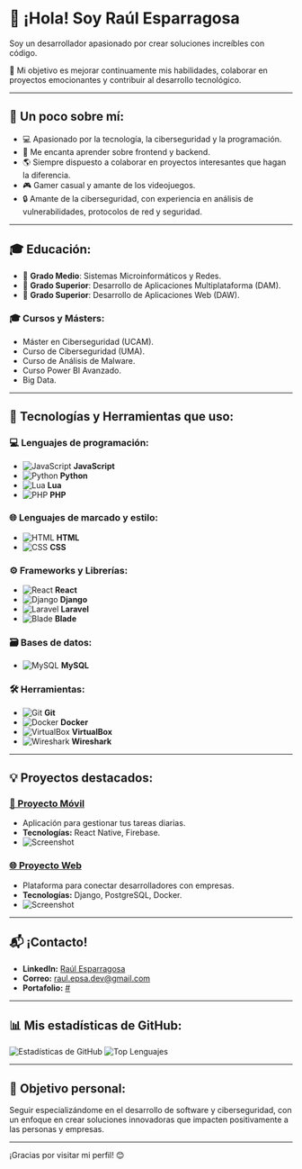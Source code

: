 # 👋 ¡Hola! Soy Raúl Esparragosa

Soy un desarrollador apasionado por crear soluciones increíbles con código.

🚀 Mi objetivo es mejorar continuamente mis habilidades, colaborar en proyectos emocionantes y contribuir al desarrollo tecnológico.

---

## 🌟 Un poco sobre mí:
- 💻 Apasionado por la tecnología, la ciberseguridad y la programación.
- 🎨 Me encanta aprender sobre frontend y backend.
- 🌎 Siempre dispuesto a colaborar en proyectos interesantes que hagan la diferencia.
- 🎮 Gamer casual y amante de los videojuegos.
- 🔒 Amante de la ciberseguridad, con experiencia en análisis de vulnerabilidades, protocolos de red y seguridad.

---

## 🎓 Educación:
- 📘 **Grado Medio**: Sistemas Microinformáticos y Redes.
- 📗 **Grado Superior**: Desarrollo de Aplicaciones Multiplataforma (DAM).
- 📙 **Grado Superior**: Desarrollo de Aplicaciones Web (DAW).

### 🎓 Cursos y Másters:
  - Máster en Ciberseguridad (UCAM).
  - Curso de Ciberseguridad (UMA).
  - Curso de Análisis de Malware.
  - Curso Power BI Avanzado.
  - Big Data.

---

## 🔧 **Tecnologías y Herramientas que uso:**
### **💻 Lenguajes de programación:**
- ![JavaScript](https://img.shields.io/badge/JavaScript-F7DF1E?style=for-the-badge&logo=javascript&logoColor=black) **JavaScript**
- ![Python](https://img.shields.io/badge/Python-3776AB?style=for-the-badge&logo=python&logoColor=white) **Python**
- ![Lua](https://img.shields.io/badge/Lua-2C2D72?style=for-the-badge&logo=lua&logoColor=white) **Lua**
- ![PHP](https://img.shields.io/badge/PHP-777BB4?style=for-the-badge&logo=php&logoColor=white) **PHP**

### **🌐 Lenguajes de marcado y estilo:**
- ![HTML](https://img.shields.io/badge/HTML-E34F26?style=for-the-badge&logo=html5&logoColor=white) **HTML**
- ![CSS](https://img.shields.io/badge/CSS-1572B6?style=for-the-badge&logo=css3&logoColor=white) **CSS**

### **⚙️ Frameworks y Librerías:**
- ![React](https://img.shields.io/badge/React-61DAFB?style=for-the-badge&logo=react&logoColor=black) **React**
- ![Django](https://img.shields.io/badge/Django-092E20?style=for-the-badge&logo=django&logoColor=white) **Django**
- ![Laravel](https://img.shields.io/badge/Laravel-FF2D20?style=for-the-badge&logo=laravel&logoColor=white) **Laravel**
- ![Blade](https://img.shields.io/badge/Blade-F4D03F?style=for-the-badge&logo=blade&logoColor=black) **Blade**

### **🗃️ Bases de datos:**
- ![MySQL](https://img.shields.io/badge/MySQL-4479A1?style=for-the-badge&logo=mysql&logoColor=white) **MySQL**

### **🛠️ Herramientas:**
- ![Git](https://img.shields.io/badge/Git-F05032?style=for-the-badge&logo=git&logoColor=white) **Git**
- ![Docker](https://img.shields.io/badge/Docker-2496ED?style=for-the-badge&logo=docker&logoColor=white) **Docker**
- ![VirtualBox](https://img.shields.io/badge/VirtualBox-183A61?style=for-the-badge&logo=virtualbox&logoColor=white) **VirtualBox**
- ![Wireshark](https://img.shields.io/badge/Wireshark-1679A7?style=for-the-badge&logo=wireshark&logoColor=white) **Wireshark**

---

## 💡 Proyectos destacados:
### [📱 Proyecto Móvil](https://github.com/#)
- Aplicación para gestionar tus tareas diarias.
- **Tecnologías:** React Native, Firebase.
- ![Screenshot](https://link-a-tu-imagen.com/proyecto1.png)

### [🌐 Proyecto Web](https://github.com/#)
- Plataforma para conectar desarrolladores con empresas.
- **Tecnologías:** Django, PostgreSQL, Docker.
- ![Screenshot](https://link-a-tu-imagen.com/proyecto2.png)

---

## 📬 ¡Contacto!
- **LinkedIn:** [Raúl Esparragosa](https://www.linkedin.com/in/raul-epsa/)
- **Correo:** [raul.epsa.dev@gmail.com](mailto:raul.epsa.dev@gmail.com)
- **Portafolio:** [#](#)

---

## 📊 Mis estadísticas de GitHub:
![Estadísticas de GitHub](https://github-readme-stats.vercel.app/api?username=RaDeeVV&show_icons=true&theme=radical)
![Top Lenguajes](https://github-readme-stats.vercel.app/api/top-langs/?username=RaDeeVV&layout=compact&theme=radical)

---

## 🎯 Objetivo personal:
Seguir especializándome en el desarrollo de software y ciberseguridad, con un enfoque en crear soluciones innovadoras que impacten positivamente a las personas y empresas.

---

¡Gracias por visitar mi perfil! 😊
